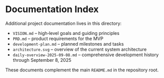 # Documentation Index

Additional project documentation lives in this directory:

- `VISION.md` – high‑level goals and guiding principles
- `PRD.md` – product requirements for the MVP
- `development-plan.md` – planned milestones and tasks
- `architecture.svg` – overview of the current system architecture
- `daily-overview-2025-09-08.md` – comprehensive development history through September 8, 2025

These documents complement the main `README.md` in the repository root.
